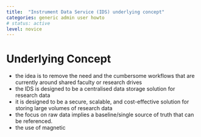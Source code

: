 ```yaml
---
title:  "Instrument Data Service (IDS) underlying concept"
categories: generic admin user howto
# status: active
level: novice
---
```


# Underlying Concept

- the idea is to remove the need and the cumbersome workflows that are currently around shared faculty or research drives
- the IDS is designed to be a centralised data storage solution for research data
- it is designed to be a secure, scalable, and cost-effective solution for storing large volumes of research data
- the focus on raw data implies a baseline/single source of truth that can be referenced. 
- the use of magnetic